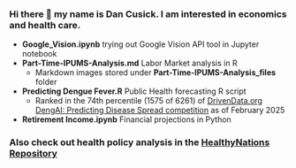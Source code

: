 ### Hi there 👋 my name is Dan Cusick. I am interested in economics and health care.

* **Google_Vision.ipynb** trying out Google Vision API tool in Jupyter notebook
* **Part-Time-IPUMS-Analysis.md** Labor Market analysis in R
  * Markdown images stored under **Part-Time-IPUMS-Analysis_files** folder
* **Predicting Dengue Fever.R** Public Health forecasting R script
  * Ranked in the 74th percentile (1575 of 6261) of [DrivenData.org DengAI: Predicting Disease Spread competition](https://www.drivendata.org/competitions/44/dengai-predicting-disease-spread/leaderboard/
) as of February 2025
* **Retirement Income.ipynb** Financial projections in Python

### Also check out health policy analysis in the [**HealthyNations Repository**](https://github.com/DanielCusick/HealthyNations)


<!--
**DanielCusick/DanielCusick** is a ✨ _special_ ✨ repository because its `README.md` (this file) appears on your GitHub profile.

Here are some ideas to get you started:

- 🔭 I’m currently working on ...
- 🌱 I’m currently learning ...
- 👯 I’m looking to collaborate on ...
- 🤔 I’m looking for help with ...
- 💬 Ask me about ...
- 📫 How to reach me: ...
- 😄 Pronouns: ...
- ⚡ Fun fact: ...
-->

